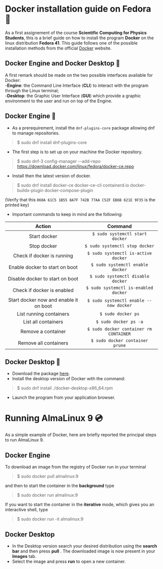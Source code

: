 # Docker installation guide on Fedora :penguin:
As a first assignement of the course **Scientific Computing for Physics Students**, this is a brief guide on how to install the program **Docker** on the linux distribution **Fedora 41**. 
This guide follows one of the possible installation methods from the official [Docker](https://www.docker.com/desktop/setup/install/linux/) website.
## Docker Engine and Docker Desktop :ship:
A first remark should be made on the two possible interfaces available for Docker:\
-**Engine**: the Command Line Interface (**CLI**) to interact with the program through the Linux terminal;\
-**Desktop**: the Graphic User Interface (**GUI**) which provide a graphic environment to the user and run on top of the Engine. 
## Docker Engine :memo:
- As a prerequirement, install the ``dnf-plugins-core`` package allowing dnf to manage repositories.
>$ sudo dnf install dnf-plugins-core
- The first step is to set up on your machine the Docker repository. 
>$ sudo dnf-3 config-manager --add-repo https://download.docker.com/linux/fedora/docker-ce.repo
- Install then the latest version of docker.
>$ sudo dnf install docker-ce docker-ce-cli containerd.io docker-buildx-plugin docker-compose-plugin
>
(Verify that this ``060A 61C5 1B55 8A7F 742B 77AA C52F EB6B 621E 9F35`` is the printed key)
- Important commands to keep in mind are the following:

| Action                                 | Command                                | 
|:--------------------------------------:|:--------------------------------------:|
| Start docker                           | `$ sudo systemctl start docker`        |
| Stop docker                            | `$ sudo systemctl stop docker`         |
| Check if docker is running             | `$ sudo systemctl is-active docker`    |
| Enable docker to start on boot         | `$ sudo systemctl enable docker`       |
| Disable docker to start on boot        | `$ sudo systemctl disable docker`      |
| Check if docker is enabled             | `$ sudo systemctl is-enabled docker`   |
| Start docker now and enable it on boot | `$ sudo systemctl enable --now docker` |
| List running containers                | `$ sudo docker ps`                     |
| List all containers                    | `$ sudo docker ps -a`                  |
| Remove a container                     | `$ sudo docker container rm CONTAINER` |
| Remove all containers                  | `$ sudo docker container prune`        |

## Docker Desktop :whale:
- Download the package [here](https://desktop.docker.com/linux/main/amd64/docker-desktop-x86_64.rpm?utm_source=docker&utm_medium=webreferral&utm_campaign=docs-driven-download-linux-amd64). 
- Install the desktop version of Docker with the command: 
>$ sudo dnf install ./docker-desktop-x86_64.rpm
>
- Launch the program from your application browser.
# Running AlmaLinux 9 :cd:
As a simple example of Docker, here are briefly reported the principal steps to run AlmaLinux 9.
## Docker Engine
To download an image from the registry of Docker run in your terminal
> $ sudo docker pull almalinux:9
>
and then to start the container in the **background** type
> $ sudo docker run almalinux:9
> 
If you want to start the container in the **iterative** mode, which gives you an interactive shell, type
> $ sudo docker run -it almalinux:9
## Docker Desktop
- In the Desktop version search your desired distribution using the **search bar** and then press **pull** . The downloaded image is now present in your **Images** tab.
- Select the image and press **run** to open a new container. 

